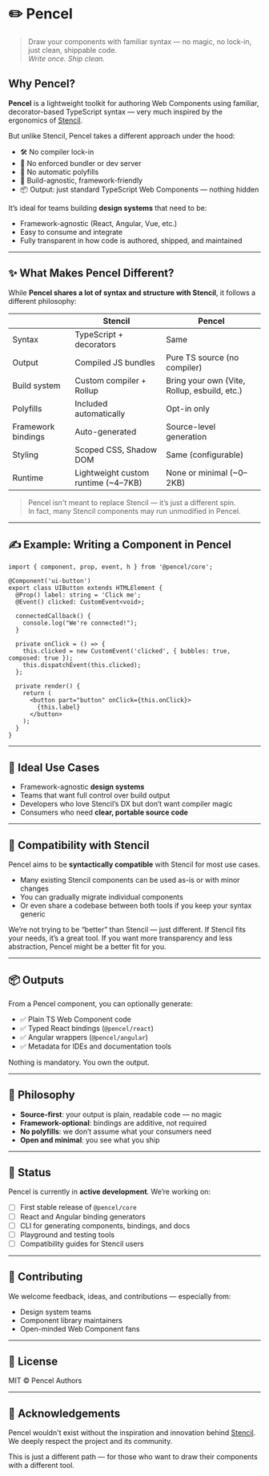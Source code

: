 
# ✏️ Pencel

> Draw your components with familiar syntax — no magic, no lock-in, just clean, shippable code.  
> *Write once. Ship clean.*

## Why Pencel?

**Pencel** is a lightweight toolkit for authoring Web Components using familiar, decorator-based TypeScript syntax — very much inspired by the ergonomics of [Stencil](https://stenciljs.com).

But unlike Stencil, Pencel takes a different approach under the hood:

- 🛠 No compiler lock-in
- 🧩 No enforced bundler or dev server
- 🚫 No automatic polyfills
- 🎯 Build-agnostic, framework-friendly
- 📦 Output: just standard TypeScript Web Components — nothing hidden

It’s ideal for teams building **design systems** that need to be:

- Framework-agnostic (React, Angular, Vue, etc.)
- Easy to consume and integrate
- Fully transparent in how code is authored, shipped, and maintained

---

## ✨ What Makes Pencel Different?

While **Pencel shares a lot of syntax and structure with Stencil**, it follows a different philosophy:

|                     | **Stencil**                                      | **Pencel**                                  |
|---------------------|--------------------------------------------------|---------------------------------------------|
| Syntax              | TypeScript + decorators                          | Same                                          |
| Output              | Compiled JS bundles                              | Pure TS source (no compiler)                 |
| Build system        | Custom compiler + Rollup                         | Bring your own (Vite, Rollup, esbuild, etc.) |
| Polyfills           | Included automatically                           | Opt-in only                                   |
| Framework bindings  | Auto-generated                                  | Source-level generation             |
| Styling             | Scoped CSS, Shadow DOM                           | Same (configurable)                          |
| Runtime             | Lightweight custom runtime (~4–7KB)             | None or minimal (~0–2KB)                     |

> Pencel isn't meant to replace Stencil — it’s just a different spin.  
> In fact, many Stencil components may run unmodified in Pencel.

---

## ✍️ Example: Writing a Component in Pencel

```tsx
import { component, prop, event, h } from '@pencel/core';

@Component('ui-button')
export class UIButton extends HTMLElement {
  @Prop() label: string = 'Click me';
  @Event() clicked: CustomEvent<void>;

  connectedCallback() {
    console.log("We're connected!");
  }

  private onClick = () => {
    this.clicked = new CustomEvent('clicked', { bubbles: true, composed: true });
    this.dispatchEvent(this.clicked);
  };

  private render() {
    return (
      <button part="button" onClick={this.onClick}>
        {this.label}
      </button>
    );
  }
}
```

---

## 🎯 Ideal Use Cases

* Framework-agnostic **design systems**
* Teams that want full control over build output
* Developers who love Stencil’s DX but don’t want compiler magic
* Consumers who need **clear, portable source code**

---

## 🔄 Compatibility with Stencil

Pencel aims to be **syntactically compatible** with Stencil for most use cases.

* Many existing Stencil components can be used as-is or with minor changes
* You can gradually migrate individual components
* Or even share a codebase between both tools if you keep your syntax generic

We’re not trying to be “better” than Stencil — just different.
If Stencil fits your needs, it’s a great tool.
If you want more transparency and less abstraction, Pencel might be a better fit for you.

---

## 📦 Outputs

From a Pencel component, you can optionally generate:

* ✅ Plain TS Web Component code
* ✅ Typed React bindings (`@pencel/react`)
* ✅ Angular wrappers (`@pencel/angular`)
* ✅ Metadata for IDEs and documentation tools

Nothing is mandatory. You own the output.

---

## 🧠 Philosophy

* **Source-first**: your output is plain, readable code — no magic
* **Framework-optional**: bindings are additive, not required
* **No polyfills**: we don’t assume what your consumers need
* **Open and minimal**: you see what you ship

---

## 🚧 Status

Pencel is currently in **active development**.
We’re working on:

* [ ] First stable release of `@pencel/core`
* [ ] React and Angular binding generators
* [ ] CLI for generating components, bindings, and docs
* [ ] Playground and testing tools
* [ ] Compatibility guides for Stencil users

---

## 💬 Contributing

We welcome feedback, ideas, and contributions — especially from:

* Design system teams
* Component library maintainers
* Open-minded Web Component fans

---

## 📜 License

MIT © Pencel Authors

---

## 🙏 Acknowledgements

Pencel wouldn't exist without the inspiration and innovation behind [Stencil](https://stenciljs.com). We deeply respect the project and its community.

This is just a different path — for those who want to draw their components with a different tool.
